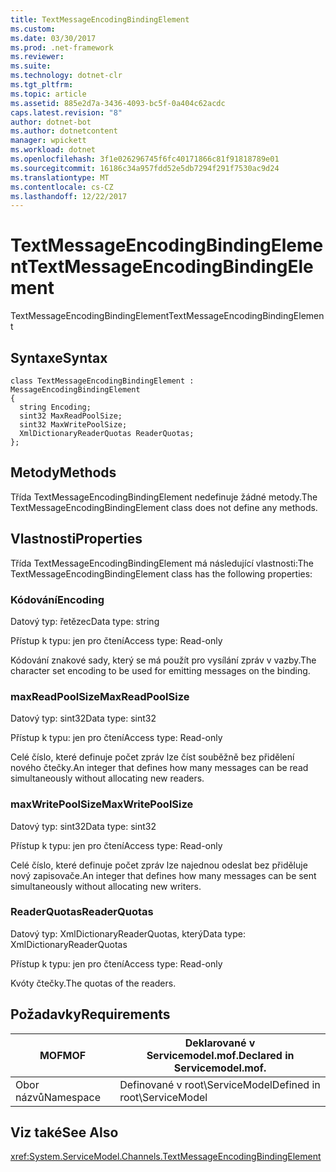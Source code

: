 ```yaml
---
title: TextMessageEncodingBindingElement
ms.custom: 
ms.date: 03/30/2017
ms.prod: .net-framework
ms.reviewer: 
ms.suite: 
ms.technology: dotnet-clr
ms.tgt_pltfrm: 
ms.topic: article
ms.assetid: 885e2d7a-3436-4093-bc5f-0a404c62acdc
caps.latest.revision: "8"
author: dotnet-bot
ms.author: dotnetcontent
manager: wpickett
ms.workload: dotnet
ms.openlocfilehash: 3f1e026296745f6fc40171866c81f91818789e01
ms.sourcegitcommit: 16186c34a957fdd52e5db7294f291f7530ac9d24
ms.translationtype: MT
ms.contentlocale: cs-CZ
ms.lasthandoff: 12/22/2017
---
```

# <a name="textmessageencodingbindingelement"></a><span data-ttu-id="c5af1-102">TextMessageEncodingBindingElement</span><span class="sxs-lookup"><span data-stu-id="c5af1-102">TextMessageEncodingBindingElement</span></span>
<span data-ttu-id="c5af1-103">TextMessageEncodingBindingElement</span><span class="sxs-lookup"><span data-stu-id="c5af1-103">TextMessageEncodingBindingElement</span></span>  
  
## <a name="syntax"></a><span data-ttu-id="c5af1-104">Syntaxe</span><span class="sxs-lookup"><span data-stu-id="c5af1-104">Syntax</span></span>  
  
```  
class TextMessageEncodingBindingElement : MessageEncodingBindingElement  
{  
  string Encoding;  
  sint32 MaxReadPoolSize;  
  sint32 MaxWritePoolSize;  
  XmlDictionaryReaderQuotas ReaderQuotas;  
};  
```  
  
## <a name="methods"></a><span data-ttu-id="c5af1-105">Metody</span><span class="sxs-lookup"><span data-stu-id="c5af1-105">Methods</span></span>  
 <span data-ttu-id="c5af1-106">Třída TextMessageEncodingBindingElement nedefinuje žádné metody.</span><span class="sxs-lookup"><span data-stu-id="c5af1-106">The TextMessageEncodingBindingElement class does not define any methods.</span></span>  
  
## <a name="properties"></a><span data-ttu-id="c5af1-107">Vlastnosti</span><span class="sxs-lookup"><span data-stu-id="c5af1-107">Properties</span></span>  
 <span data-ttu-id="c5af1-108">Třída TextMessageEncodingBindingElement má následující vlastnosti:</span><span class="sxs-lookup"><span data-stu-id="c5af1-108">The TextMessageEncodingBindingElement class has the following properties:</span></span>  
  
### <a name="encoding"></a><span data-ttu-id="c5af1-109">Kódování</span><span class="sxs-lookup"><span data-stu-id="c5af1-109">Encoding</span></span>  
 <span data-ttu-id="c5af1-110">Datový typ: řetězec</span><span class="sxs-lookup"><span data-stu-id="c5af1-110">Data type: string</span></span>  
  
 <span data-ttu-id="c5af1-111">Přístup k typu: jen pro čtení</span><span class="sxs-lookup"><span data-stu-id="c5af1-111">Access type: Read-only</span></span>  
  
 <span data-ttu-id="c5af1-112">Kódování znakové sady, který se má použít pro vysílání zpráv v vazby.</span><span class="sxs-lookup"><span data-stu-id="c5af1-112">The character set encoding to be used for emitting messages on the binding.</span></span>  
  
### <a name="maxreadpoolsize"></a><span data-ttu-id="c5af1-113">maxReadPoolSize</span><span class="sxs-lookup"><span data-stu-id="c5af1-113">MaxReadPoolSize</span></span>  
 <span data-ttu-id="c5af1-114">Datový typ: sint32</span><span class="sxs-lookup"><span data-stu-id="c5af1-114">Data type: sint32</span></span>  
  
 <span data-ttu-id="c5af1-115">Přístup k typu: jen pro čtení</span><span class="sxs-lookup"><span data-stu-id="c5af1-115">Access type: Read-only</span></span>  
  
 <span data-ttu-id="c5af1-116">Celé číslo, které definuje počet zpráv lze číst souběžně bez přidělení nového čtečky.</span><span class="sxs-lookup"><span data-stu-id="c5af1-116">An integer that defines how many messages can be read simultaneously without allocating new readers.</span></span>  
  
### <a name="maxwritepoolsize"></a><span data-ttu-id="c5af1-117">maxWritePoolSize</span><span class="sxs-lookup"><span data-stu-id="c5af1-117">MaxWritePoolSize</span></span>  
 <span data-ttu-id="c5af1-118">Datový typ: sint32</span><span class="sxs-lookup"><span data-stu-id="c5af1-118">Data type: sint32</span></span>  
  
 <span data-ttu-id="c5af1-119">Přístup k typu: jen pro čtení</span><span class="sxs-lookup"><span data-stu-id="c5af1-119">Access type: Read-only</span></span>  
  
 <span data-ttu-id="c5af1-120">Celé číslo, které definuje počet zpráv lze najednou odeslat bez přiděluje nový zapisovače.</span><span class="sxs-lookup"><span data-stu-id="c5af1-120">An integer that defines how many messages can be sent simultaneously without allocating new writers.</span></span>  
  
### <a name="readerquotas"></a><span data-ttu-id="c5af1-121">ReaderQuotas</span><span class="sxs-lookup"><span data-stu-id="c5af1-121">ReaderQuotas</span></span>  
 <span data-ttu-id="c5af1-122">Datový typ: XmlDictionaryReaderQuotas, který</span><span class="sxs-lookup"><span data-stu-id="c5af1-122">Data type: XmlDictionaryReaderQuotas</span></span>  
  
 <span data-ttu-id="c5af1-123">Přístup k typu: jen pro čtení</span><span class="sxs-lookup"><span data-stu-id="c5af1-123">Access type: Read-only</span></span>  
  
 <span data-ttu-id="c5af1-124">Kvóty čtečky.</span><span class="sxs-lookup"><span data-stu-id="c5af1-124">The quotas of the readers.</span></span>  
  
## <a name="requirements"></a><span data-ttu-id="c5af1-125">Požadavky</span><span class="sxs-lookup"><span data-stu-id="c5af1-125">Requirements</span></span>  
  
|<span data-ttu-id="c5af1-126">MOF</span><span class="sxs-lookup"><span data-stu-id="c5af1-126">MOF</span></span>|<span data-ttu-id="c5af1-127">Deklarované v Servicemodel.mof.</span><span class="sxs-lookup"><span data-stu-id="c5af1-127">Declared in Servicemodel.mof.</span></span>|  
|---------|-----------------------------------|  
|<span data-ttu-id="c5af1-128">Obor názvů</span><span class="sxs-lookup"><span data-stu-id="c5af1-128">Namespace</span></span>|<span data-ttu-id="c5af1-129">Definované v root\ServiceModel</span><span class="sxs-lookup"><span data-stu-id="c5af1-129">Defined in root\ServiceModel</span></span>|  
  
## <a name="see-also"></a><span data-ttu-id="c5af1-130">Viz také</span><span class="sxs-lookup"><span data-stu-id="c5af1-130">See Also</span></span>  
 <xref:System.ServiceModel.Channels.TextMessageEncodingBindingElement>
